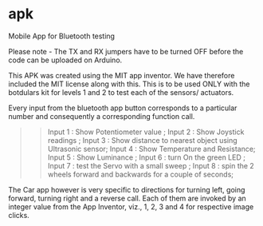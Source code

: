 # apk
Mobile App for Bluetooth testing

Please note - The TX and RX jumpers have to be turned OFF before the code can be uploaded on Arduino. 

This APK was created using the MIT app inventor. We have therefore included the MIT license along with this. This is to be used ONLY with the botdulars kit for levels 1 and 2 to test each of the sensors/ actuators. 

Every input from the bluetooth app button corresponds to a particular number and consequently a corresponding function call. 

>> Input 1 : Show Potentiometer value ; 
>> Input 2 : Show Joystick readings ; 
>> Input 3 : Show distance to nearest object using Ultrasonic sensor; 
>> Input 4 : Show Temperature and Resistance; 
>> Input 5 : Show Luminance ; 
>> Input 6 : turn On the green LED ; 
>> Input 7 : test the Servo with a small sweep ; 
>> Input 8 : spin the 2 wheels forward and backwards for a couple of seconds; 

The Car app however is very specific to directions for turning left, going forward, turning right and a reverse call. Each of them are invoked by an integer value from the App Inventor, viz., 1, 2, 3 and 4 for respective image clicks. 
